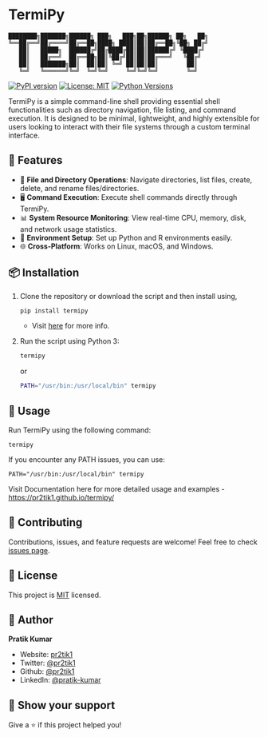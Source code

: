 # TermiPy
```
████████╗███████╗██████╗ ███╗   ███╗██╗██████╗ ██╗   ██╗
╚══██╔══╝██╔════╝██╔══██╗████╗ ████║██║██╔══██╗╚██╗ ██╔╝
   ██║   █████╗  ██████╔╝██╔████╔██║██║██████╔╝ ╚████╔╝ 
   ██║   ██╔══╝  ██╔══██╗██║╚██╔╝██║██║██╔═══╝   ╚██╔╝  
   ██║   ███████╗██║  ██║██║ ╚═╝ ██║██║██║        ██║   
   ╚═╝   ╚══════╝╚═╝  ╚═╝╚═╝     ╚═╝╚═╝╚═╝        ╚═╝   
```

[![PyPI version](https://badge.fury.io/py/termipy.svg)](https://badge.fury.io/py/termipy)
[![License: MIT](https://img.shields.io/badge/License-MIT-yellow.svg)](https://opensource.org/licenses/MIT)
[![Python Versions](https://img.shields.io/pypi/pyversions/termipy.svg)](https://pypi.org/project/termipy/)


TermiPy is a simple command-line shell providing essential shell functionalities such as directory navigation, file listing, and command execution. It is designed to be minimal, lightweight, and highly extensible for users looking to interact with their file systems through a custom terminal interface.

## 🚀 Features

- 📂 **File and Directory Operations**: Navigate directories, list files, create, delete, and rename files/directories.
- 🖥️ **Command Execution**: Execute shell commands directly through TermiPy.
- 📊 **System Resource Monitoring**: View real-time CPU, memory, disk, and network usage statistics.
- 🐍 **Environment Setup**: Set up Python and R environments easily.
- 🌐 **Cross-Platform**: Works on Linux, macOS, and Windows.

## 📦 Installation
1. Clone the repository or download the script and then install using,

   ```bash
   pip install termipy
   ```
   - Visit [here](https://pypi.org/project/termipy/) for more info.

2. Run the script using Python 3:

   ```bash
   termipy
   ```

   or 

   ```bash
   PATH="/usr/bin:/usr/local/bin" termipy
   ```

## 🚀 Usage

Run TermiPy using the following command:

```shellscript
termipy
```

If you encounter any PATH issues, you can use:

```shellscript
PATH="/usr/bin:/usr/local/bin" termipy
```

Visit Documentation here for more detailed usage and examples - https://pr2tik1.github.io/termipy/

## 🤝 Contributing

Contributions, issues, and feature requests are welcome! Feel free to check [issues page](https://github.com/pr2tik1/termipy/issues).

## 📝 License

This project is [MIT](https://opensource.org/licenses/MIT) licensed.

## 👤 Author

**Pratik Kumar**

- Website: [pr2tik1](https://bento.me/pr2tik1)
- Twitter: [@pr2tik1](https://twitter.com/pr2tik1)
- Github: [@pr2tik1](https://github.com/pr2tik1)
- LinkedIn: [@pratik-kumar](https://linkedin.com/in/pratik-kumar04)


## 🙏 Show your support

Give a ⭐️ if this project helped you!
